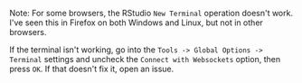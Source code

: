 Note: For some browsers, the RStudio `New Terminal` operation doesn't work. I've seen this in Firefox on both Windows and Linux, but not in other browsers.

If the terminal isn't working, go into the `Tools -> Global Options -> Terminal` settings and uncheck the `Connect with Websockets` option, then press `OK`. If that doesn't fix it, open an issue.
